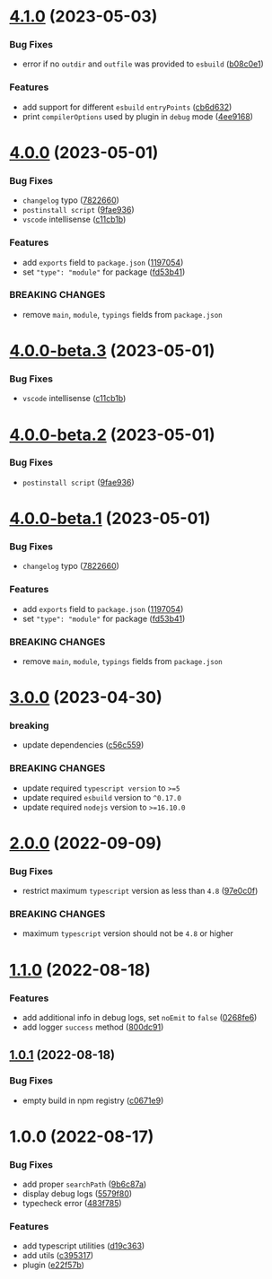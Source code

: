 # [4.1.0](https://github.com/ArtemKlyuev/esbuild-plugin-d-ts-path-alias/compare/v4.0.0...v4.1.0) (2023-05-03)


### Bug Fixes

* error if no `outdir` and `outfile` was provided to `esbuild` ([b08c0e1](https://github.com/ArtemKlyuev/esbuild-plugin-d-ts-path-alias/commit/b08c0e16360a7584c5786b5231a7ca44a726047f))


### Features

* add support for different `esbuild` `entryPoints` ([cb6d632](https://github.com/ArtemKlyuev/esbuild-plugin-d-ts-path-alias/commit/cb6d6329f666b0e627addf3b4253e626178dbe07))
* print `compilerOptions` used by plugin in `debug` mode ([4ee9168](https://github.com/ArtemKlyuev/esbuild-plugin-d-ts-path-alias/commit/4ee9168b3a4afec77cb9724ad678ad630fca6a11))

# [4.0.0](https://github.com/ArtemKlyuev/esbuild-plugin-d-ts-path-alias/compare/v3.0.0...v4.0.0) (2023-05-01)


### Bug Fixes

* `changelog` typo ([7822660](https://github.com/ArtemKlyuev/esbuild-plugin-d-ts-path-alias/commit/7822660d75cfffef8a293f514b546573364084c9))
* `postinstall script` ([9fae936](https://github.com/ArtemKlyuev/esbuild-plugin-d-ts-path-alias/commit/9fae9367c1b65e95539ad17980ad10cf7dbfb4a5))
* `vscode` intellisense ([c11cb1b](https://github.com/ArtemKlyuev/esbuild-plugin-d-ts-path-alias/commit/c11cb1bfd1f6dd67c0450cf084d0b267913471e9))


### Features

* add `exports` field to `package.json` ([1197054](https://github.com/ArtemKlyuev/esbuild-plugin-d-ts-path-alias/commit/11970546811e18faf1f62c83fc089c0295b1c9d3))
* set `"type": "module"` for package ([fd53b41](https://github.com/ArtemKlyuev/esbuild-plugin-d-ts-path-alias/commit/fd53b41e929249da08d6de924553b62473afa02e))


### BREAKING CHANGES

* remove `main`, `module`, `typings` fields from `package.json`

# [4.0.0-beta.3](https://github.com/ArtemKlyuev/esbuild-plugin-d-ts-path-alias/compare/v4.0.0-beta.2...v4.0.0-beta.3) (2023-05-01)


### Bug Fixes

* `vscode` intellisense ([c11cb1b](https://github.com/ArtemKlyuev/esbuild-plugin-d-ts-path-alias/commit/c11cb1bfd1f6dd67c0450cf084d0b267913471e9))

# [4.0.0-beta.2](https://github.com/ArtemKlyuev/esbuild-plugin-d-ts-path-alias/compare/v4.0.0-beta.1...v4.0.0-beta.2) (2023-05-01)


### Bug Fixes

* `postinstall script` ([9fae936](https://github.com/ArtemKlyuev/esbuild-plugin-d-ts-path-alias/commit/9fae9367c1b65e95539ad17980ad10cf7dbfb4a5))

# [4.0.0-beta.1](https://github.com/ArtemKlyuev/esbuild-plugin-d-ts-path-alias/compare/v3.0.0...v4.0.0-beta.1) (2023-05-01)


### Bug Fixes

* `changelog` typo ([7822660](https://github.com/ArtemKlyuev/esbuild-plugin-d-ts-path-alias/commit/7822660d75cfffef8a293f514b546573364084c9))


### Features

* add `exports` field to `package.json` ([1197054](https://github.com/ArtemKlyuev/esbuild-plugin-d-ts-path-alias/commit/11970546811e18faf1f62c83fc089c0295b1c9d3))
* set `"type": "module"` for package ([fd53b41](https://github.com/ArtemKlyuev/esbuild-plugin-d-ts-path-alias/commit/fd53b41e929249da08d6de924553b62473afa02e))


### BREAKING CHANGES

* remove `main`, `module`, `typings` fields from `package.json`

# [3.0.0](https://github.com/ArtemKlyuev/esbuild-plugin-d-ts-path-alias/compare/v2.0.0...v3.0.0) (2023-04-30)


### breaking

* update dependencies ([c56c559](https://github.com/ArtemKlyuev/esbuild-plugin-d-ts-path-alias/commit/c56c5595e2bce29cab098a5d6607a51aa8369baa))


### BREAKING CHANGES

- update required `typescript version` to `>=5`
- update required `esbuild` version to `^0.17.0`
- update required `nodejs` version to `>=16.10.0`

# [2.0.0](https://github.com/ArtemKlyuev/esbuild-plugin-d-ts-path-alias/compare/v1.1.0...v2.0.0) (2022-09-09)


### Bug Fixes

* restrict maximum `typescript` version as less than `4.8` ([97e0c0f](https://github.com/ArtemKlyuev/esbuild-plugin-d-ts-path-alias/commit/97e0c0fefe115545a41f5c2ed2159fbc97919eea))


### BREAKING CHANGES

* maximum `typescript` version should not be `4.8` or higher

# [1.1.0](https://github.com/ArtemKlyuev/esbuild-plugin-d-ts-path-alias/compare/v1.0.1...v1.1.0) (2022-08-18)


### Features

* add additional info in debug logs, set `noEmit` to `false` ([0268fe6](https://github.com/ArtemKlyuev/esbuild-plugin-d-ts-path-alias/commit/0268fe61b4ce92d91e409fccdf231eb430e93967))
* add logger `success` method ([800dc91](https://github.com/ArtemKlyuev/esbuild-plugin-d-ts-path-alias/commit/800dc910ced058e676d70d11f893449c0832963c))

## [1.0.1](https://github.com/ArtemKlyuev/esbuild-plugin-d-ts-path-alias/compare/v1.0.0...v1.0.1) (2022-08-18)


### Bug Fixes

* empty build in npm registry ([c0671e9](https://github.com/ArtemKlyuev/esbuild-plugin-d-ts-path-alias/commit/c0671e96b32332b868b117749eafcf645d3b9ff7))

# 1.0.0 (2022-08-17)


### Bug Fixes

* add proper `searchPath` ([9b6c87a](https://github.com/ArtemKlyuev/esbuild-plugin-d-ts-path-alias/commit/9b6c87a3ecfa06564f56858688bb3384d9fe4643))
* display debug logs ([5579f80](https://github.com/ArtemKlyuev/esbuild-plugin-d-ts-path-alias/commit/5579f80f556deb2ce351e1173efe3703cd1d7659))
* typecheck error ([483f785](https://github.com/ArtemKlyuev/esbuild-plugin-d-ts-path-alias/commit/483f785b467ebea2f8f310854c1831c21c94247b))


### Features

* add typescript utilities ([d19c363](https://github.com/ArtemKlyuev/esbuild-plugin-d-ts-path-alias/commit/d19c3637bca22e545249af8c4705dedd59b0d93f))
* add utils ([c395317](https://github.com/ArtemKlyuev/esbuild-plugin-d-ts-path-alias/commit/c395317f281ead9ce9307c7e6ab8acc99ea7d620))
* plugin ([e22f57b](https://github.com/ArtemKlyuev/esbuild-plugin-d-ts-path-alias/commit/e22f57b4cc01c9a3475327d8fca7bb32b39ac093))
